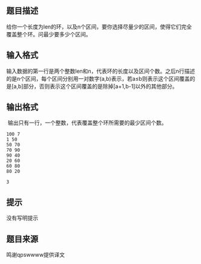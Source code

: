


## 题目描述
给你一个长度为len的环，以及n个区间，要你选择尽量少的区间，使得它们完全覆盖整个环。问最少要多少个区间。
## 输入格式
输入数据的第一行是两个整数len和n，代表环的长度以及区间个数。之后n行描述的是n个区间，每个区间分别用一对数字(a,b)表示，若a≤b则表示这个区间覆盖的是[a,b]部分，否则表示这个区间覆盖的是除掉[a+1,b-1]以外的其他部分。
## 输出格式
 输出只有一行，一个整数，代表覆盖整个环所需要的最少区间个数。

```input1
100 7
1 50
50 70
70 90
90 40
20 60
60 80
80 20

```

```output1
3
```

## 提示
没有写明提示
## 题目来源
鸣谢qpswwww提供译文


